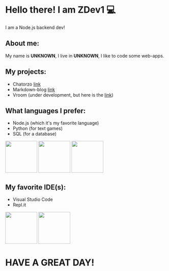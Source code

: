 # Hello there! I am ZDev1 💻

I am a Node.js backend dev!

## About me:

My name is **UNKNOWN**, I live in **UNKNOWN**, I like to code some web-apps.


## My projects:
* Chatorzo [link](https://chatapp.zdev1.repl.co)
* Markdown-blog [link](https://mdblog.zdev1.repl.co)
* Vroom (under development, but here is the [link](https://vroom.zdev1.repl.co))

## What languages I prefer:
* Node.js (which it's my favorite language)
* Python (for text games)
* SQL (for a database)
<p><img src="https://simpleicons.org/icons/node-dot-js.svg" height="100" width="100">  <img src="https://simpleicons.org/icons/python.svg" height="100" width="100">  <img src="https://simpleicons.org/icons/mysql.svg" height="100" width="100"></p>

## My favorite IDE(s):
* Visual Studio Code
* Repl.it
<p><img src="https://simpleicons.org/icons/visualstudiocode.svg" height="100" width="100">  <img src="https://simpleicons.org/icons/repl-dot-it.svg" height="100" width="100"></p>

# HAVE A GREAT DAY!
